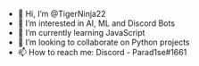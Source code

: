 - 👋 Hi, I’m @TigerNinja22
- 👀 I’m interested in AI, ML and Discord Bots
- 🌱 I’m currently learning JavaScript
- 💞️ I’m looking to collaborate on Python projects
- 📫 How to reach me: Discord - Parad1se#1661

<!---
TigerNinja22/TigerNinja22 is a ✨ special ✨ repository because its `README.md` (this file) appears on your GitHub profile.
You can click the Preview link to take a look at your changes.
--->
